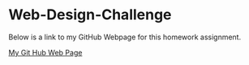 # Web-Design-Challenge



Below is a link to my GitHub Webpage for this homework assignment.


[My Git Hub Web Page](https://david-fried.github.io/)
